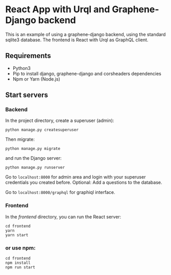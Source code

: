 # React App with Urql and Graphene-Django backend

This is an example of using a graphene-django backend, using the standard sqlite3 database. The frontend is React with Urql as GraphQL client.

## Requirements

- Python3
- Pip to install django, graphene-django and corsheaders dependencies
- Npm or Yarn (Node.js)

## Start servers

### Backend

In the project directory, create a superuser (admin):

`python manage.py createsuperuser`

Then migrate:

`python manage.py migrate`

and run the Django server:

`python manage.py runserver`

Go to `localhost:8000` for admin area and login with your superuser credentials you created before. Optional: Add a questions to the database.

Go to `localhost:8000/graphql` for graphiql interface.

### Frontend

In the _frontend_ directory, you can run the React server:

```
cd frontend
yarn
yarn start
```

### or use npm:

```
cd frontend
npm install
npm run start
```
